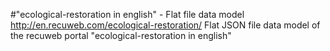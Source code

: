 #"ecological-restoration‎ in english" - Flat file data model
http://en.recuweb.com/ecological-restoration‎/
Flat JSON file data model of the recuweb portal "ecological-restoration‎ in english"
